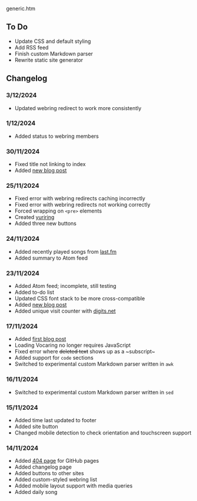 generic.htm

## To Do

- Update CSS and default styling
- Add RSS feed
- Finish custom Markdown parser
- Rewrite static site generator

## Changelog

### 3/12/2024

- Updated webring redirect to work more consistently

### 1/12/2024

- Added status to webring members

### 30/11/2024

- Fixed title not linking to index
- Added [new blog post](/notes/2024/11/30.htm)

### 25/11/2024

- Fixed error with webring redirects caching incorrectly
- Fixed error with webring redirects not working correctly
- Forced wrapping on `<pre>` elements
- Created [yuriring](/webring.htm)
- Added three new buttons

### 24/11/2024

- Added recently played songs from [last.fm](https://www.last.fm/)
- Added summary to Atom feed

### 23/11/2024

- Added Atom feed; incomplete, still testing
- Added to-do list
- Updated CSS font stack to be more cross-compatible
- Added [new blog post](/notes/2024/11/23.htm)
- Added unique visit counter with [digits.net](https://digits.net)

### 17/11/2024

- Added [first blog post](/notes/2024/11/17.htm)
- Loading Vocaring no longer requires JavaScript
- Fixed error where ~~deleted text~~ shows up as a ~subscript~
- Added support for `code` sections
- Switched to experimental custom Markdown parser written in `awk`

### 16/11/2024

- Switched to experimental custom Markdown parser written in `sed`

### 15/11/2024

- Added time last updated to footer
- Added site button
- Changed mobile detection to check orientation and touchscreen support

### 14/11/2024

- Added [404 page](/404.html) for GitHub pages
- Added changelog page
- Added buttons to other sites
- Added custom-styled webring list
- Added mobile layout support with media queries
- Added daily song

